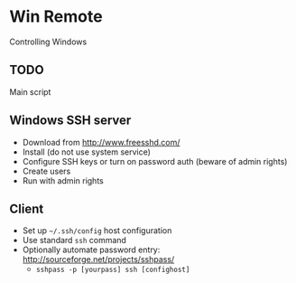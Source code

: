 # Win Remote
Controlling Windows

## TODO
Main script

## Windows SSH server
- Download from http://www.freesshd.com/
- Install (do not use system service)
- Configure SSH keys or turn on password auth (beware of admin rights)
- Create users
- Run with admin rights

## Client
- Set up `~/.ssh/config` host configuration
- Use standard `ssh` command
- Optionally automate password entry: http://sourceforge.net/projects/sshpass/
  - `sshpass -p [yourpass] ssh [confighost]`
